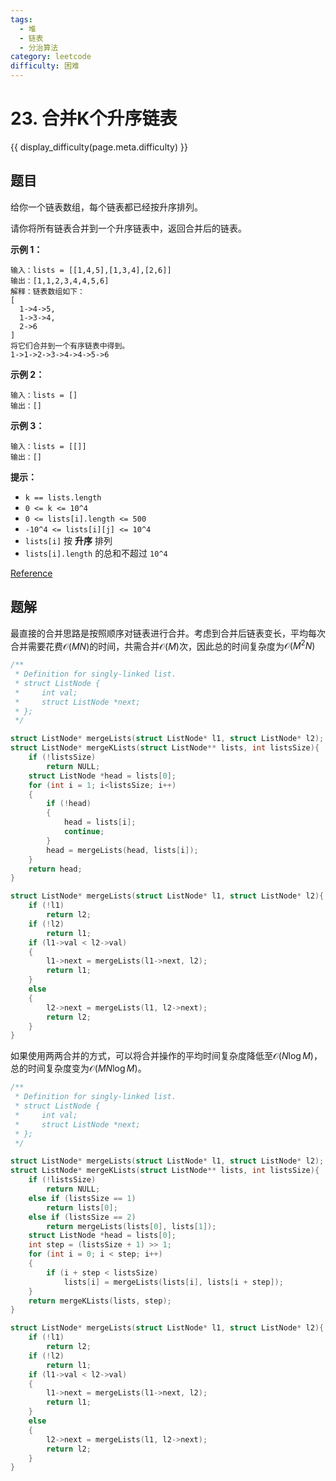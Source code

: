 ```yaml
---
tags:
  - 堆
  - 链表
  - 分治算法
category: leetcode
difficulty: 困难
---
```


# 23. 合并K个升序链表

{{ display_difficulty(page.meta.difficulty) }}

## 题目

给你一个链表数组，每个链表都已经按升序排列。

请你将所有链表合并到一个升序链表中，返回合并后的链表。

**示例 1：**

```
输入：lists = [[1,4,5],[1,3,4],[2,6]]
输出：[1,1,2,3,4,4,5,6]
解释：链表数组如下：
[
  1->4->5,
  1->3->4,
  2->6
]
将它们合并到一个有序链表中得到。
1->1->2->3->4->4->5->6
```

**示例 2：**

```
输入：lists = []
输出：[]
```

**示例 3：**

```
输入：lists = [[]]
输出：[]
```

**提示：**

* `k == lists.length`
* `0 <= k <= 10^4`
* `0 <= lists[i].length <= 500`
* `-10^4 <= lists[i][j] <= 10^4`
* `lists[i]` 按 **升序** 排列
* `lists[i].length` 的总和不超过 `10^4`

[Reference](https://leetcode-cn.com/problems/merge-k-sorted-lists)

## 题解

最直接的合并思路是按照顺序对链表进行合并。考虑到合并后链表变长，平均每次合并需要花费$\mathcal O(MN)$的时间，共需合并$\mathcal O(M)$次，因此总的时间复杂度为$\mathcal O(M^2N)$

```c
/**
 * Definition for singly-linked list.
 * struct ListNode {
 *     int val;
 *     struct ListNode *next;
 * };
 */

struct ListNode* mergeLists(struct ListNode* l1, struct ListNode* l2);
struct ListNode* mergeKLists(struct ListNode** lists, int listsSize){
    if (!listsSize)
        return NULL;
    struct ListNode *head = lists[0];
    for (int i = 1; i<listsSize; i++)
    {
        if (!head)
        {
            head = lists[i];
            continue;
        }
        head = mergeLists(head, lists[i]);
    }
    return head;
}

struct ListNode* mergeLists(struct ListNode* l1, struct ListNode* l2){
    if (!l1)
        return l2;
    if (!l2)
        return l1;
    if (l1->val < l2->val)
    {
        l1->next = mergeLists(l1->next, l2);
        return l1;
    }
    else
    {
        l2->next = mergeLists(l1, l2->next);
        return l2;
    }
}
```

如果使用两两合并的方式，可以将合并操作的平均时间复杂度降低至$\mathcal O(N\log M)$，总的时间复杂度变为$\mathcal O(MN\log M)$。

```c
/**
 * Definition for singly-linked list.
 * struct ListNode {
 *     int val;
 *     struct ListNode *next;
 * };
 */

struct ListNode* mergeLists(struct ListNode* l1, struct ListNode* l2);
struct ListNode* mergeKLists(struct ListNode** lists, int listsSize){
    if (!listsSize)
        return NULL;
    else if (listsSize == 1)
        return lists[0];
    else if (listsSize == 2)
        return mergeLists(lists[0], lists[1]);
    struct ListNode *head = lists[0];
    int step = (listsSize + 1) >> 1;
    for (int i = 0; i < step; i++)
    {
        if (i + step < listsSize)
            lists[i] = mergeLists(lists[i], lists[i + step]);
    }
    return mergeKLists(lists, step);
}

struct ListNode* mergeLists(struct ListNode* l1, struct ListNode* l2){
    if (!l1)
        return l2;
    if (!l2)
        return l1;
    if (l1->val < l2->val)
    {
        l1->next = mergeLists(l1->next, l2);
        return l1;
    }
    else
    {
        l2->next = mergeLists(l1, l2->next);
        return l2;
    }
}
```